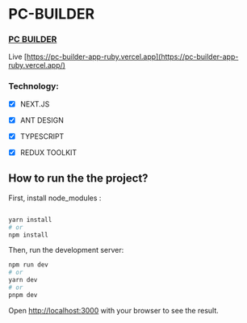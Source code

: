 # PC-BUILDER
### [PC BUILDER](https://pc-builder-app-ruby.vercel.app/)

Live [https://pc-builder-app-ruby.vercel.app](https://pc-builder-app-ruby.vercel.app/) 

### Technology:
- [x] NEXT.JS
- [x] ANT DESIGN
- [x] TYPESCRIPT
- [x] REDUX TOOLKIT


## How to run the the project?


First, install node_modules :

```bash

yarn install
# or
npm install

```


Then, run the development server:

```bash
npm run dev
# or
yarn dev
# or
pnpm dev
```

Open [http://localhost:3000](http://localhost:3000) with your browser to see the result.

